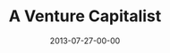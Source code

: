 ---
layout: message
category: message
series: "God Is ____"
title: "A Venture Capitalist"
date: 2013-07-27-00-00
message_id: 800
audio: "http://s3.amazonaws.com/crossroads-media/media/legacy/mp3/god_is_03.mp3"
audio-duration: "47:33"
description: "Tim Senff talks about how God is like a venture capitalist."
video: "https://s3.amazonaws.com/crossroadsvideomessages/god_is_03.mp4"
video-duration: "47:39"
video-image: "http://s3.amazonaws.com/crossroads-media/images/legacy/content/god_is_03_still.jpg"
program: "http://s3.amazonaws.com/crossroads-media/media/legacy/documents/07_27-28_13Program_LO.pdf"
explicit: "N"
---